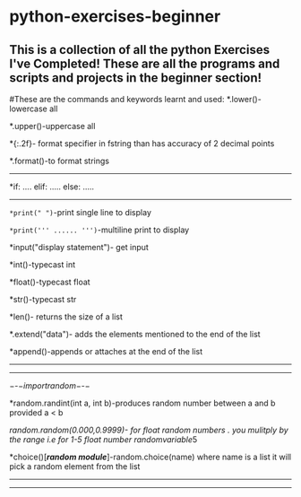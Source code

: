 # python-exercises-beginner
This is a collection of all the python Exercises I've Completed!
These are all the programs and scripts and projects in the beginner section!
---------------------------------------------------------------
#These are the commands and keywords learnt and used:
*.lower()-lowercase all

*.upper()-uppercase all

*{:.2f}- format specifier in fstring than has accuracy of 2 decimal points

*.format()-to format strings 

---------------------------------------------------------------
*if:
....
elif:
.....
else:
.....

---------------------------------------------------------------

```*print(" ")```-print single line to display

```*print(''' ...... ''')```-multiline print to display

*input("display statement")- get input 

*int()-typecast int

*float()-typecast float

*str()-typecast str

*len()- returns the size of a list

*.extend("data")- adds the elements mentioned to the end of the list

*append()-appends or attaches at the end of the list

--------------------------------------------------------------
--------------------------------------------------------------

$-$-$-import random-$-$-$

*random.randint(int a, int b)-produces random number between a and b provided a < b

*random.random(0.000,0.9999)- for float random numbers . you mulitply by the range i.e for 1-5 float number randomvariable*5

*choice()[***random module***]-random.choice(name) where name is a list it will pick a random element from the list

--------------------------------------------------------------
--------------------------------------------------------------
